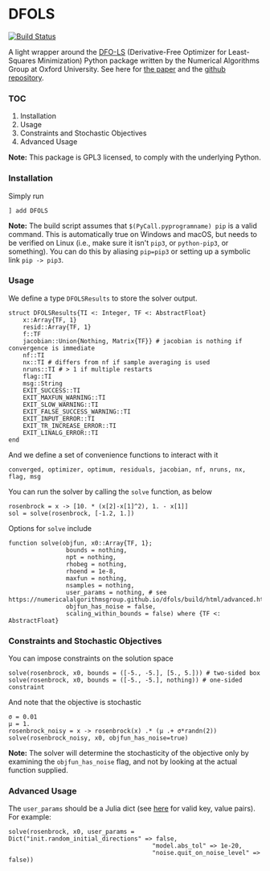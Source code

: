 # DFOLS

[![Build Status](https://travis-ci.com/QuantEcon/DFOLS.jl.svg?branch=master)](https://travis-ci.com/QuantEcon/DFOLS.jl)

A light wrapper around the [DFO-LS](https://numericalalgorithmsgroup.github.io/dfols) (Derivative-Free Optimizer for Least-Squares Minimization) Python package written by the Numerical Algorithms Group at Oxford University. See here for [the paper](https://arxiv.org/abs/1804.00154) and the [github repository](https://github.com/numericalalgorithmsgroup/dfols).

### TOC

1. Installation
2. Usage
3. Constraints and Stochastic Objectives
4. Advanced Usage

**Note:** This package is GPL3 licensed, to comply with the underlying Python.

### Installation

Simply run

```
] add DFOLS
```

**Note:** The build script assumes that `$(PyCall.pyprogramname) pip` is a valid command. This is automatically true on Windows and macOS, but needs to be verified on Linux (i.e., make sure it isn't `pip3`, or `python-pip3`, or something). You can do this by aliasing `pip=pip3` or setting up a symbolic link `pip -> pip3`.

### Usage

We define a type `DFOLSResults` to store the solver output.

```
struct DFOLSResults{TI <: Integer, TF <: AbstractFloat}
    x::Array{TF, 1}
    resid::Array{TF, 1}
    f::TF
    jacobian::Union{Nothing, Matrix{TF}} # jacobian is nothing if convergence is immediate
    nf::TI
    nx::TI # differs from nf if sample averaging is used
    nruns::TI # > 1 if multiple restarts
    flag::TI
    msg::String
    EXIT_SUCCESS::TI
    EXIT_MAXFUN_WARNING::TI
    EXIT_SLOW_WARNING::TI
    EXIT_FALSE_SUCCESS_WARNING::TI
    EXIT_INPUT_ERROR::TI
    EXIT_TR_INCREASE_ERROR::TI
    EXIT_LINALG_ERROR::TI
end
```

And we define a set of convenience functions to interact with it

```
converged, optimizer, optimum, residuals, jacobian, nf, nruns, nx, flag, msg
```

You can run the solver by calling the `solve` function, as below

```
rosenbrock = x -> [10. * (x[2]-x[1]^2), 1. - x[1]]
sol = solve(rosenbrock, [-1.2, 1.])
```

Options for `solve` include

```
function solve(objfun, x0::Array{TF, 1};
                bounds = nothing,
                npt = nothing,
                rhobeg = nothing,
                rhoend = 1e-8,
                maxfun = nothing,
                nsamples = nothing,
                user_params = nothing, # see https://numericalalgorithmsgroup.github.io/dfols/build/html/advanced.html
                objfun_has_noise = false,
                scaling_within_bounds = false) where {TF <: AbstractFloat}
```

### Constraints and Stochastic Objectives

You can impose constraints on the solution space

```
solve(rosenbrock, x0, bounds = ([-5., -5.], [5., 5.])) # two-sided box
solve(rosenbrock, x0, bounds = ([-5., -5.], nothing)) # one-sided constraint
```

And note that the objective is stochastic

```
σ = 0.01
μ = 1.
rosenbrock_noisy = x -> rosenbrock(x) .* (μ .+ σ*randn(2))
solve(rosenbrock_noisy, x0, objfun_has_noise=true)
```

**Note:** The solver will determine the stochasticity of the objective only by examining the `objfun_has_noise` flag, and not by looking at the actual function supplied.

### Advanced Usage

The `user_params` should be a Julia dict (see [here](https://numericalalgorithmsgroup.github.io/dfols/build/html/advanced.html) for valid key, value pairs). For example:

```
solve(rosenbrock, x0, user_params = Dict("init.random_initial_directions" => false,
                                        "model.abs_tol" => 1e-20,
                                        "noise.quit_on_noise_level" => false))
```
